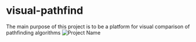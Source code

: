 # visual-pathfind
The main purpose of this project is to be a platform for visual comparison of pathfinding algorithms
![Project Name](https://user-images.githubusercontent.com/35083414/159445852-b55a14ee-0ea2-43b2-8827-0c99e7932166.gif)


